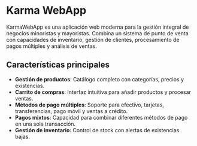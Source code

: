 ﻿# Karma WebApp

KarmaWebApp es una aplicación web moderna para la gestión integral de negocios minoristas y mayoristas. Combina un sistema de punto de venta con capacidades de inventario, gestión de clientes, procesamiento de pagos múltiples y análisis de ventas.

## Características principales

- **Gestión de productos**: Catálogo completo con categorías, precios y existencias.
- **Carrito de compras**: Interfaz intuitiva para añadir productos y procesar ventas.
- **Métodos de pago múltiples**: Soporte para efectivo, tarjetas, transferencias, pago móvil y ventas a crédito.
- **Pagos mixtos**: Capacidad para combinar diferentes métodos de pago en una sola transacción.
- **Gestión de inventario**: Control de stock con alertas de existencias bajas.



